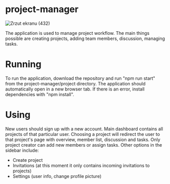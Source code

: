 # project-manager

![Zrzut ekranu (432)](https://github.com/user-attachments/assets/738305fa-dac6-4754-b81c-04fdb840a9a3)

The application is used to manage project workflow. The main things possible are creating projects, adding team members, discussion, managing tasks.

# Running

To run the application, download the repository and run "npm run start" from the project-manager/project directory.
The application should automatically open in a new browser tab. 
If there is an error, install dependencies with "npm install".

# Using

New users should sign up with a new account. Main dashboard contains all projects of that particular user. Choosing a project will redirect the user to that project's page with overview, member list, discussion and tasks.
Only project creator can add new members or assign tasks. 
Other options in the sidebar include: 
- Create project
- Invitations (at this moment it only contains incoming invitations to projects)
- Settings (user info, change profile picture)
